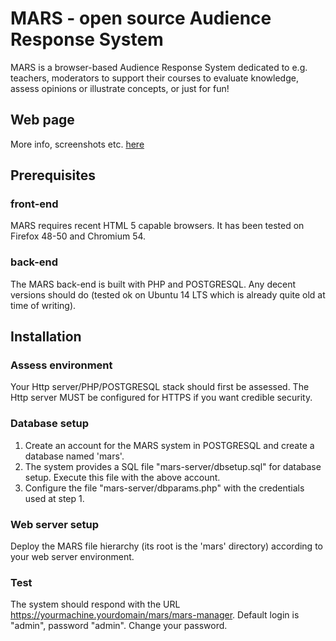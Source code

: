 # MARS - open source Audience Response System

MARS is a browser-based Audience Response System dedicated to e.g. teachers, moderators to support their courses to evaluate knowledge, assess opinions or illustrate concepts, or just for fun!

## Web page
More info, screenshots etc. [here](https://danielausparis.github.io/mars/)

## Prerequisites
### front-end
MARS requires recent HTML 5 capable browsers. It has been tested on Firefox 48-50 and Chromium 54.
### back-end
The MARS back-end is built with PHP and POSTGRESQL. Any decent versions should do (tested ok on Ubuntu 14 LTS which is already quite old at time of writing).

## Installation
### Assess environment
Your Http server/PHP/POSTGRESQL stack should first be assessed. The Http server MUST be configured for HTTPS if you want credible security.
### Database setup
1. Create an account for the MARS system in POSTGRESQL and create a database named 'mars'.
2. The system provides a SQL file "mars-server/dbsetup.sql" for database setup. Execute this file with the above account.
3. Configure the file "mars-server/dbparams.php" with the credentials used at step 1.

### Web server setup
Deploy the MARS file hierarchy (its root is the 'mars' directory) according to your web server environment. 
### Test
The system should respond with the URL https://yourmachine.yourdomain/mars/mars-manager. Default login is "admin", password "admin". Change your password.


